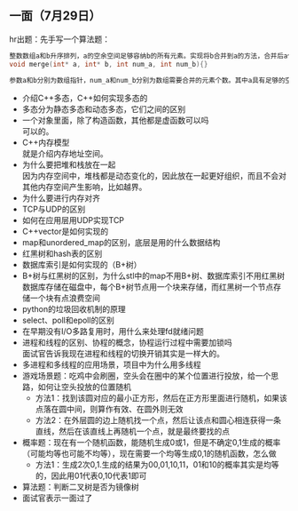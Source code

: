 ## 一面（7月29日）
hr出题：先手写一个算法题：
```C
整数数组a和b升序排列，a的空余空间足够容纳b的所有元素。实现将b合并到a的方法，合并后a依然升序排列。
void merge(int* a, int* b, int num_a, int num_b){}

参数a和b分别为数组指针，num_a和num_b分别为数组需要合并的元素个数。其中a具有足够的空间容纳b。
```

- 介绍C++多态，C++如何实现多态的
- 多态分为静态多态和动态多态，它们之间的区别
- 一个对象里面，除了构造函数，其他都是虚函数可以吗  
   可以的。  
- C++内存模型  
   就是介绍内存地址空间。
- 为什么要把堆和栈放在一起  
   因为内存空间中，堆栈都是动态变化的，因此放在一起更好组织，而且不会对其他内存空间产生影响，比如越界。  
- 为什么要进行内存对齐
- TCP与UDP的区别
- 如何在应用层用UDP实现TCP
- C++vector是如何实现的
- map和unordered_map的区别，底层是用的什么数据结构
- 红黑树和hash表的区别
- 数据库索引是如何实现的（B+树）
- B+树与红黑树的区别，为什么stl中的map不用B+树、数据库索引不用红黑树  
   数据库存储在磁盘中，每个B+树节点用一个块来存储，而红黑树一个节点存储一个块有点浪费空间
- python的垃圾回收机制的原理
- select、poll和epoll的区别
- 在早期没有I/O多路复用时，用什么来处理fd就绪问题
- 进程和线程的区别、协程的概念，协程运行过程中需要加锁吗  
   面试官告诉我现在进程和线程的切换开销其实是一样大的。  
- 多进程和多线程的应用场景，项目中为什么用多线程
- 游戏场景题：吃鸡中会刷圈，空头会在圈中的某个位置进行投放，给一个思路，如何让空头投放的位置随机
   - 方法1：找到该圆对应的最小正方形，然后在正方形里面进行随机，如果该点落在圆中间，则算作有效、在圆外则无效
   - 方法2：在外层圆的边上随机找一个点，然后让该点和圆心相连获得一条直线，然后在该直线上再随机一个点，就是最终要找的点
- 概率题：现在有一个随机函数，能随机生成0或1，但是不确定0,1生成的概率（可能均等也可能不均等），现在需要一个均等生成0,1的随机函数，怎么做
   - 方法1：生成2次0,1.生成的结果为00,01,10,11，01和10的概率其实是均等的，因此用01代表0,10代表1即可  
- 算法题：判断二叉树是否为镜像树
- 面试官表示一面过了
